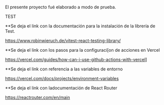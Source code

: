 El presente proyecto fué elaborado a modo de prueba.

TEST

**Se deja el link con la documentación para la instalación de la librería de Test.

https://www.robinwieruch.de/vitest-react-testing-library/

**Se deja el link con los pasos para la configuraci[on de acciones en Vercel

https://vercel.com/guides/how-can-i-use-github-actions-with-vercel]

**Se deja el link con referencia a las variables de entorno

https://vercel.com/docs/projects/environment-variables

**Se deja el link con ladocumentación de React Router 

https://reactrouter.com/en/main